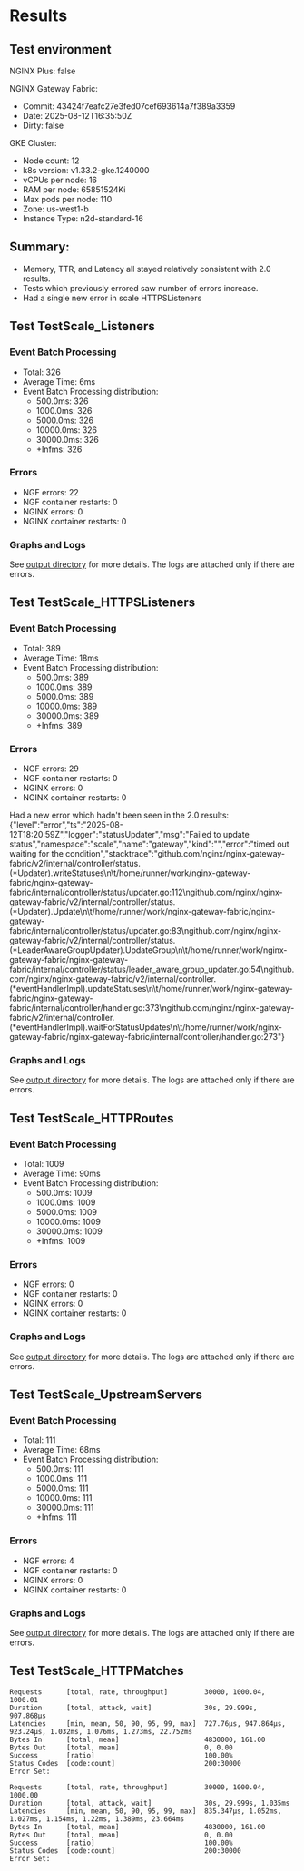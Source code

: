 # Results

## Test environment

NGINX Plus: false

NGINX Gateway Fabric:

- Commit: 43424f7eafc27e3fed07cef693614a7f389a3359
- Date: 2025-08-12T16:35:50Z
- Dirty: false

GKE Cluster:

- Node count: 12
- k8s version: v1.33.2-gke.1240000
- vCPUs per node: 16
- RAM per node: 65851524Ki
- Max pods per node: 110
- Zone: us-west1-b
- Instance Type: n2d-standard-16

## Summary:

- Memory, TTR, and Latency all stayed relatively consistent with 2.0 results. 
- Tests which previously errored saw number of errors increase.
- Had a single new error in scale HTTPSListeners
 
## Test TestScale_Listeners

### Event Batch Processing

- Total: 326
- Average Time: 6ms
- Event Batch Processing distribution:
	- 500.0ms: 326
	- 1000.0ms: 326
	- 5000.0ms: 326
	- 10000.0ms: 326
	- 30000.0ms: 326
	- +Infms: 326

### Errors

- NGF errors: 22
- NGF container restarts: 0
- NGINX errors: 0
- NGINX container restarts: 0

### Graphs and Logs

See [output directory](./TestScale_Listeners) for more details.
The logs are attached only if there are errors.

## Test TestScale_HTTPSListeners

### Event Batch Processing

- Total: 389
- Average Time: 18ms
- Event Batch Processing distribution:
	- 500.0ms: 389
	- 1000.0ms: 389
	- 5000.0ms: 389
	- 10000.0ms: 389
	- 30000.0ms: 389
	- +Infms: 389

### Errors

- NGF errors: 29
- NGF container restarts: 0
- NGINX errors: 0
- NGINX container restarts: 0

Had a new error which hadn't been seen in the 2.0 results:
{"level":"error","ts":"2025-08-12T18:20:59Z","logger":"statusUpdater","msg":"Failed to update status","namespace":"scale","name":"gateway","kind":"","error":"timed out waiting for the condition","stacktrace":"github.com/nginx/nginx-gateway-fabric/v2/internal/controller/status.(*Updater).writeStatuses\n\t/home/runner/work/nginx-gateway-fabric/nginx-gateway-fabric/internal/controller/status/updater.go:112\ngithub.com/nginx/nginx-gateway-fabric/v2/internal/controller/status.(*Updater).Update\n\t/home/runner/work/nginx-gateway-fabric/nginx-gateway-fabric/internal/controller/status/updater.go:83\ngithub.com/nginx/nginx-gateway-fabric/v2/internal/controller/status.(*LeaderAwareGroupUpdater).UpdateGroup\n\t/home/runner/work/nginx-gateway-fabric/nginx-gateway-fabric/internal/controller/status/leader_aware_group_updater.go:54\ngithub.com/nginx/nginx-gateway-fabric/v2/internal/controller.(*eventHandlerImpl).updateStatuses\n\t/home/runner/work/nginx-gateway-fabric/nginx-gateway-fabric/internal/controller/handler.go:373\ngithub.com/nginx/nginx-gateway-fabric/v2/internal/controller.(*eventHandlerImpl).waitForStatusUpdates\n\t/home/runner/work/nginx-gateway-fabric/nginx-gateway-fabric/internal/controller/handler.go:273"}


### Graphs and Logs

See [output directory](./TestScale_HTTPSListeners) for more details.
The logs are attached only if there are errors.

## Test TestScale_HTTPRoutes

### Event Batch Processing

- Total: 1009
- Average Time: 90ms
- Event Batch Processing distribution:
	- 500.0ms: 1009
	- 1000.0ms: 1009
	- 5000.0ms: 1009
	- 10000.0ms: 1009
	- 30000.0ms: 1009
	- +Infms: 1009

### Errors

- NGF errors: 0
- NGF container restarts: 0
- NGINX errors: 0
- NGINX container restarts: 0

### Graphs and Logs

See [output directory](./TestScale_HTTPRoutes) for more details.
The logs are attached only if there are errors.

## Test TestScale_UpstreamServers

### Event Batch Processing

- Total: 111
- Average Time: 68ms
- Event Batch Processing distribution:
	- 500.0ms: 111
	- 1000.0ms: 111
	- 5000.0ms: 111
	- 10000.0ms: 111
	- 30000.0ms: 111
	- +Infms: 111

### Errors

- NGF errors: 4
- NGF container restarts: 0
- NGINX errors: 0
- NGINX container restarts: 0

### Graphs and Logs

See [output directory](./TestScale_UpstreamServers) for more details.
The logs are attached only if there are errors.

## Test TestScale_HTTPMatches

```text
Requests      [total, rate, throughput]         30000, 1000.04, 1000.01
Duration      [total, attack, wait]             30s, 29.999s, 907.868µs
Latencies     [min, mean, 50, 90, 95, 99, max]  727.76µs, 947.864µs, 923.24µs, 1.032ms, 1.076ms, 1.273ms, 22.752ms
Bytes In      [total, mean]                     4830000, 161.00
Bytes Out     [total, mean]                     0, 0.00
Success       [ratio]                           100.00%
Status Codes  [code:count]                      200:30000  
Error Set:
```
```text
Requests      [total, rate, throughput]         30000, 1000.04, 1000.00
Duration      [total, attack, wait]             30s, 29.999s, 1.035ms
Latencies     [min, mean, 50, 90, 95, 99, max]  835.347µs, 1.052ms, 1.027ms, 1.154ms, 1.22ms, 1.389ms, 23.664ms
Bytes In      [total, mean]                     4830000, 161.00
Bytes Out     [total, mean]                     0, 0.00
Success       [ratio]                           100.00%
Status Codes  [code:count]                      200:30000  
Error Set:
```
